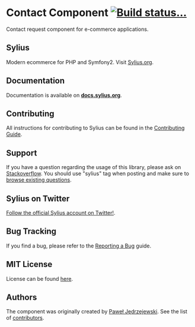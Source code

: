 Contact Component [![Build status...](https://secure.travis-ci.org/Sylius/Contact.png?branch=master)](http://travis-ci.org/Sylius/Contact)
===============

Contact request component for e-commerce applications.

Sylius
------

Modern ecommerce for PHP and Symfony2. Visit [Sylius.org](http://sylius.org).

Documentation
-------------

Documentation is available on [**docs.sylius.org**](http://docs.sylius.org/en/latest/components/Contact/index.html).

Contributing
------------

All instructions for contributing to Sylius can be found in the [Contributing Guide](http://docs.sylius.org/en/latest/contributing/index.html).

Support
-------

If you have a question regarding the usage of this library, please ask on
[Stackoverflow](http://stackoverflow.com). You should use "sylius"
tag when posting and make sure to [browse existing questions](http://stackoverflow.com/questions/tagged/sylius).

Sylius on Twitter
-----------------

[Follow the official Sylius account on Twitter!](http://twitter.com/Sylius).

Bug Tracking
------------

If you find a bug, please refer to the [Reporting a Bug](http://docs.sylius.org/en/latest/contributing/code/bugs.html) guide.

MIT License
-----------

License can be found [here](https://github.com/Sylius/Contact/blob/master/LICENSE).

Authors
-------

The component was originally created by [Paweł Jędrzejewski](http://pjedrzejewski.com).
See the list of [contributors](https://github.com/Sylius/Contact/contributors).
